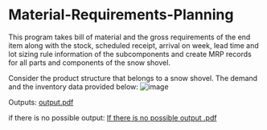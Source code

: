 # Material-Requirements-Planning
This program takes bill of material and the gross requirements of the end item along with the stock, scheduled receipt, arrival on week, lead time and lot sizing rule information of the subcomponents and create MRP records for all parts and components of the snow shovel. 


Consider the product structure that belongs to a snow shovel. The demand and the inventory data provided below:
![image](https://user-images.githubusercontent.com/53413144/158965634-10996354-6d39-4559-956c-bb28c44df827.png)

Outputs:
[output.pdf](https://github.com/bl4cktrum/Material-Requirements-Planning/files/8302904/output.pdf)

if there is no possible output:
[If there is no possible output .pdf](https://github.com/bl4cktrum/Material-Requirements-Planning/files/8302914/If.there.is.no.possible.output.pdf)
